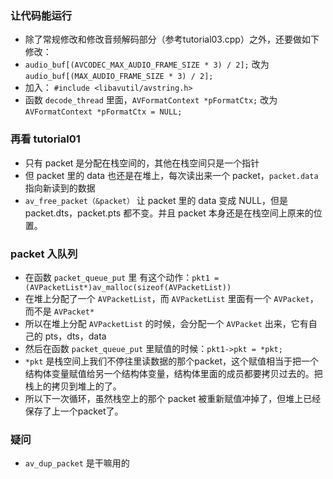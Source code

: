 ### 让代码能运行
* 除了常规修改和修改音频解码部分（参考tutorial03.cpp）之外，还要做如下修改：
* `audio_buf[(AVCODEC_MAX_AUDIO_FRAME_SIZE * 3) / 2];` 改为 `audio_buf[(MAX_AUDIO_FRAME_SIZE * 3) / 2];`
* 加入： `#include <libavutil/avstring.h>`
* 函数 `decode_thread` 里面，`AVFormatContext *pFormatCtx;` 改为 `AVFormatContext *pFormatCtx = NULL;`

### 再看 tutorial01
* 只有 packet 是分配在栈空间的，其他在栈空间只是一个指针
* 但 packet 里的 data 也还是在堆上，每次读出来一个 packet，`packet.data` 指向新读到的数据
* `av_free_packet（&packet）` 让 packet 里的 data 变成 NULL，但是 packet.dts，packet.pts 都不变。并且 packet 本身还是在栈空间上原来的位置。

### packet 入队列
* 在函数 `packet_queue_put` 里 有这个动作：`pkt1 = (AVPacketList*)av_malloc(sizeof(AVPacketList))`  
* 在堆上分配了一个 `AVPacketList`，而 `AVPacketList` 里面有一个 `AVPacket`，而不是 `AVPacket*`
* 所以在堆上分配 `AVPacketList` 的时候，会分配一个 `AVPacket` 出来，它有自己的 pts，dts，data
* 然后在函数 `packet_queue_put` 里赋值的时候：`pkt1->pkt = *pkt;` 
* `*pkt` 是栈空间上我们不停往里读数据的那个packet，这个赋值相当于把一个结构体变量赋值给另一个结构体变量，结构体里面的成员都要拷贝过去的。把栈上的拷贝到堆上的了。
* 所以下一次循环，虽然栈空上的那个 packet 被重新赋值冲掉了，但堆上已经保存了上一个packet了。


### 疑问
* `av_dup_packet` 是干嘛用的